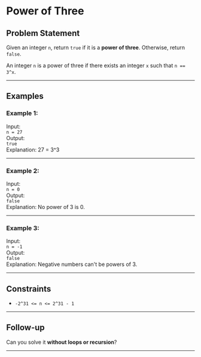 # Power of Three

## Problem Statement

Given an integer `n`, return `true` if it is a **power of three**. Otherwise, return `false`.

An integer `n` is a power of three if there exists an integer `x` such that `n == 3^x`.

---

## Examples

### Example 1:
Input:  
`n = 27`  
Output:  
`true`  
Explanation: 27 = 3^3

---

### Example 2:
Input:  
`n = 0`  
Output:  
`false`  
Explanation: No power of 3 is 0.

---

### Example 3:
Input:  
`n = -1`  
Output:  
`false`  
Explanation: Negative numbers can't be powers of 3.

---

## Constraints

- `-2^31 <= n <= 2^31 - 1`

---

## Follow-up

Can you solve it **without loops or recursion**?

---
